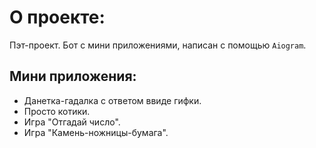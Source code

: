 # О проекте:

Пэт-проект.
Бот с мини приложениями, написан с помощью `Aiogram`. 

## Мини приложения:
- Данетка-гадалка с ответом ввиде гифки.
- Просто котики.
- Игра "Отгадай число".
- Игра "Камень-ножницы-бумага".

